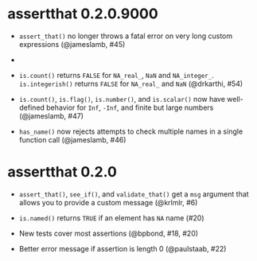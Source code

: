 # assertthat 0.2.0.9000

* `assert_that()` no longer throws a fatal error on very long custom expressions (@jameslamb, #45)
* 
* `is.count()` returns `FALSE` for `NA_real_`, `NaN` and `NA_integer_`. `is.integerish()` returns `FALSE` for `NA_real_` and `NaN` (@drkarthi, #54)

* `is.count()`, `is.flag()`, `is.number()`, and `is.scalar()` now have well-defined behavior for `Inf`, `-Inf`, and finite but large numbers (@jameslamb, #47)

* `has_name()` now rejects attempts to check multiple names in a single function call (@jameslamb, #46)

# assertthat 0.2.0

* `assert_that()`, `see_if()`, and `validate_that()` get a `msg` argument 
  that allows you to provide a custom message (@krlmlr, #6)

* `is.named()` returns `TRUE` if an element has `NA` name (#20) 

* New tests cover most assertions (@bpbond, #18, #20)

* Better error message if assertion is length 0 (@paulstaab, #22)
